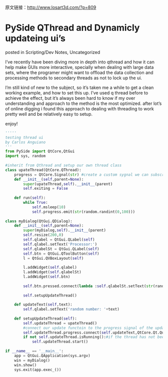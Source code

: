 原文链接：http://www.losart3d.com/?p=809

# PySide QThread and Dynamicly updateing ui’s
posted in Scripting/Dev Notes, Uncategorized
 

I’ve recently have been diving more in depth into qthread and how it can help make  GUIs  more interactive, specially when dealing with large data sets, where the programer might want to offload the data collection and processing methods to secondary threads as not to lock up the ui.  

I’m still kind of new to the subject, so it’s taken me a while to get a clean working example, and how to set this up. I’ve used q thread before to achieve the effect, but it’s always been hard to know if my over understanding and approach to the method is the most optimized. after lot’s of online digging i found this approach to dealing with threading to work pretty well and be relatively easy to setup.  

enjoy!  

```python
''''' 
testing thread ui 
by Carlos Anguiano 
'''  
from PySide import QtCore,QtGui  
import sys, random  
  
#inherit from Qthread and setup our own thread class  
class upateThread(QtCore.QThread):  
    progress = QtCore.Signal(str) #create a custom sygnal we can subscribe to to emit update commands  
    def __init__(self,parent=None):  
        super(upateThread,self).__init__(parent)  
        self.exiting = False  
  
    def run(self):  
        while True:  
            self.msleep(10)  
            self.progress.emit(str(random.randint(0,100)))  
  
class myDialog(QtGui.QDialog):  
    def __init__(self,parent=None):  
        super(myDialog,self).__init__(parent)  
        self.resize(200,0)  
        self.qlabel = QtGui.QLabel(self)  
        self.qlabel.setText('Processor:')  
        self.qlabelSt = QtGui.QLabel(self)  
        self.btn = QtGui.QToolButton(self)  
        l = QtGui.QVBoxLayout(self)  
  
        l.addWidget(self.qlabel)  
        l.addWidget(self.qlabelSt)  
        l.addWidget(self.btn)  
  
        self.btn.pressed.connect(lambda :self.qlabelSt.setText(str(random.randint(0,100))))  
  
        self.setupUpdateThread()  
  
    def updateText(self,text):  
        self.qlabel.setText('random number: '+text)  
  
    def setupUpdateThread(self):  
        self.updateThread = upateThread()  
        #connect our update functoin to the progress signal of the update thread  
        self.updateThread.progress.connect(self.updateText,QtCore.Qt.QueuedConnection)  
        if not self.updateThread.isRunning():#if the thread has not been started let's kick it off  
            self.updateThread.start()  
  
if __name__ == '__main__':  
    app = QtGui.QApplication(sys.argv)  
    win = myDialog()  
    win.show()  
    sys.exit(app.exec_())  
```

